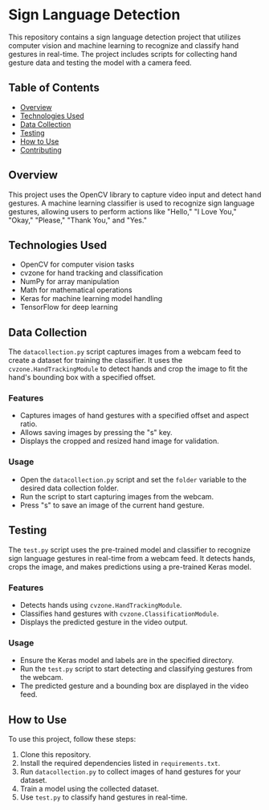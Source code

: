 # Sign Language Detection

This repository contains a sign language detection project that utilizes computer vision and machine learning to recognize and classify hand gestures in real-time. The project includes scripts for collecting hand gesture data and testing the model with a camera feed.

## Table of Contents
- [Overview](#overview)
- [Technologies Used](#technologies-used)
- [Data Collection](#data-collection)
- [Testing](#testing)
- [How to Use](#how-to-use)
- [Contributing](#contributing)

## Overview
This project uses the OpenCV library to capture video input and detect hand gestures. A machine learning classifier is used to recognize sign language gestures, allowing users to perform actions like "Hello," "I Love You," "Okay," "Please," "Thank You," and "Yes."

## Technologies Used
- OpenCV for computer vision tasks
- cvzone for hand tracking and classification
- NumPy for array manipulation
- Math for mathematical operations
- Keras for machine learning model handling
- TensorFlow for deep learning

## Data Collection
The `datacollection.py` script captures images from a webcam feed to create a dataset for training the classifier. It uses the `cvzone.HandTrackingModule` to detect hands and crop the image to fit the hand's bounding box with a specified offset.

### Features
- Captures images of hand gestures with a specified offset and aspect ratio.
- Allows saving images by pressing the "s" key.
- Displays the cropped and resized hand image for validation.

### Usage
- Open the `datacollection.py` script and set the `folder` variable to the desired data collection folder.
- Run the script to start capturing images from the webcam.
- Press "s" to save an image of the current hand gesture.

## Testing
The `test.py` script uses the pre-trained model and classifier to recognize sign language gestures in real-time from a webcam feed. It detects hands, crops the image, and makes predictions using a pre-trained Keras model.

### Features
- Detects hands using `cvzone.HandTrackingModule`.
- Classifies hand gestures with `cvzone.ClassificationModule`.
- Displays the predicted gesture in the video output.

### Usage
- Ensure the Keras model and labels are in the specified directory.
- Run the `test.py` script to start detecting and classifying gestures from the webcam.
- The predicted gesture and a bounding box are displayed in the video feed.

## How to Use
To use this project, follow these steps:
1. Clone this repository.
2. Install the required dependencies listed in `requirements.txt`.
3. Run `datacollection.py` to collect images of hand gestures for your dataset.
4. Train a model using the collected dataset.
5. Use `test.py` to classify hand gestures in real-time.
